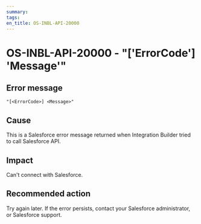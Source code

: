 ```yaml
---
summary:
tags:
en_title: OS-INBL-API-20000
---
```


# OS-INBL-API-20000 - "['ErrorCode'] 'Message'"

## Error message

`"[<ErrorCode>] <Message>"`

## Cause

This is a Salesforce error message returned when Integration Builder tried to call Salesforce API.

## Impact

Can't connect with Salesforce.

## Recommended action

Try again later. If the error persists, contact your Salesforce administrator, or Salesforce support.
